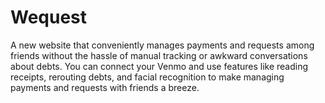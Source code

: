 # Wequest
A new website that conveniently manages payments and requests among friends without the hassle of manual tracking or awkward conversations about debts. You can connect your Venmo and use features like reading receipts, rerouting debts, and facial recognition to make managing payments and requests with friends a breeze.
